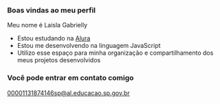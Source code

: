 ### Boas vindas ao meu perfil 

Meu nome é Laisla Gabrielly

- Estou estudando na [Alura](https://www.alura.com.br)
- Estou me desenvolvendo na linguagem JavaScript
- Utilizo esse espaço para minha organização e compartilhamento dos meus projetos desenvolvidos

### Você pode entrar em contato comigo 


00001131874146sp@al.educacao.sp.gov.br


